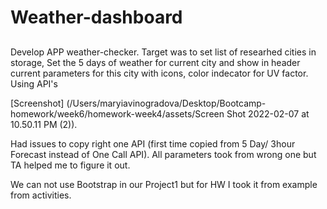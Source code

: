 # Weather-dashboard
## 
Develop APP weather-checker. Target was to set list of researhed cities in storage, Set the 5 days of weather for current city and show in header current parameters for this city with icons, color indecator for UV factor. Using API's 


 [Screenshot] (/Users/maryiavinogradova/Desktop/Bootcamp-homework/week6/homework-week4/assets/Screen Shot 2022-02-07 at 10.50.11 PM (2)).

Had issues to copy right one API (first time copied from 5 Day/ 3hour Forecast instead of One Call API). All parameters took from wrong one but TA helped me to figure it out. 

We can not use Bootstrap in our Project1 but for HW I took it from example from activities. 

